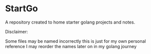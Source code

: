 # StartGo
A repository created to home starter golang projects and notes.

Disclaimer:

Some files may be named incorrectly this is just for my own personal reference I may reorder the names later on in my golang journey
